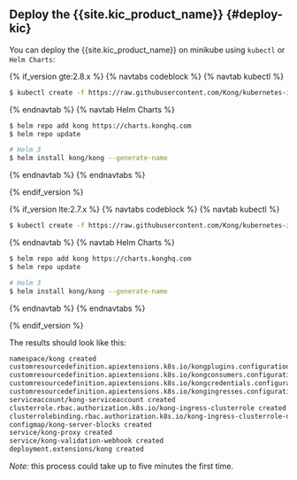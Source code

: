 ## Deploy the {{site.kic_product_name}} {#deploy-kic}

You can deploy the {{site.kic_product_name}} on minikube using `kubectl` or `Helm Charts`:

{% if_version gte:2.8.x %}
{% navtabs codeblock %}
{% navtab kubectl %}
```bash
$ kubectl create -f https://raw.githubusercontent.com/Kong/kubernetes-ingress-controller/v{{ include.version }}/deploy/single/all-in-one-dbless.yaml
```
{% endnavtab %}
{% navtab Helm Charts %}
```bash
$ helm repo add kong https://charts.konghq.com
$ helm repo update

# Helm 3
$ helm install kong/kong --generate-name
```
{% endnavtab %}
{% endnavtabs %}

{% endif_version %}


{% if_version lte:2.7.x %}
{% navtabs codeblock %}
{% navtab kubectl %}
```bash
$ kubectl create -f https://raw.githubusercontent.com/Kong/kubernetes-ingress-controller/v{{ page.version }}/deploy/single/all-in-one-dbless.yaml
```
{% endnavtab %}
{% navtab Helm Charts %}
```bash
$ helm repo add kong https://charts.konghq.com
$ helm repo update

# Helm 3
$ helm install kong/kong --generate-name
```
{% endnavtab %}
{% endnavtabs %}

{% endif_version %}

The results should look like this:
```bash
namespace/kong created
customresourcedefinition.apiextensions.k8s.io/kongplugins.configuration.konghq.com created
customresourcedefinition.apiextensions.k8s.io/kongconsumers.configuration.konghq.com created
customresourcedefinition.apiextensions.k8s.io/kongcredentials.configuration.konghq.com created
customresourcedefinition.apiextensions.k8s.io/kongingresses.configuration.konghq.com created
serviceaccount/kong-serviceaccount created
clusterrole.rbac.authorization.k8s.io/kong-ingress-clusterrole created
clusterrolebinding.rbac.authorization.k8s.io/kong-ingress-clusterrole-nisa-binding created
configmap/kong-server-blocks created
service/kong-proxy created
service/kong-validation-webhook created
deployment.extensions/kong created
```
*Note:* this process could take up to five minutes the first time.

